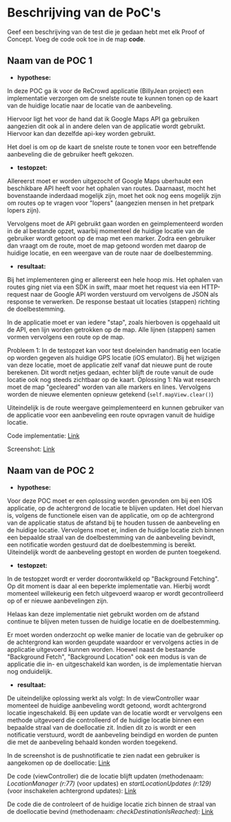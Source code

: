Beschrijving van de PoC's
==========================

Geef een beschrijving van de test die je gedaan hebt met elk Proof of Concept. Voeg 
 de code ook toe in de map **code**.
 
Naam van de POC 1
----------------
* **hypothese:**  

In deze POC ga ik voor de ReCrowd applicatie (BillyJean project) een implementatie verzorgen om de snelste route te kunnen tonen op de kaart van de huidige locatie naar de locatie van de aanbeveling.

Hiervoor ligt het voor de hand dat ik Google Maps API ga gebruiken aangezien dit ook al in andere delen van de applicatie wordt gebruikt. Hiervoor kan dan dezelfde api-key worden gebruikt.

Het doel is om op de kaart de snelste route te tonen voor een betreffende aanbeveling die de gebruiker heeft gekozen. 

* **testopzet:**  

Allereerst moet er worden uitgezocht of Google Maps uberhaubt een beschikbare API heeft voor het ophalen van routes. Daarnaast, mocht het bovenstaande inderdaad mogelijk zijn, moet het ook nog eens mogelijk zijn om routes op te vragen voor "lopers" (aangezien mensen in het pretpark lopers zijn). 

Vervolgens moet de API gebruikt gaan worden en geimplementeerd worden in de al bestande opzet, waarbij momenteel de huidige locatie van de gebruiker wordt getoont op de map met een marker. Zodra een gebruiker dan vraagt om de route, moet de map getoond worden met daarop de huidige locatie, en een weergave van de route naar de doelbestemming.
 
* **resultaat:**  

Bij het implementeren ging er allereerst een hele hoop mis. Het ophalen van routes ging niet via een SDK in swift, maar moet het request via een HTTP-request naar de Google API worden verstuurd om vervolgens de JSON als response te verwerken. De response bestaat uit locaties (stappen) richting de doelbestemming.

In de applicatie moet er van iedere "stap", zoals hierboven is opgehaald uit de API, een lijn worden getrokken op de map. Alle lijnen (stappen) samen vormen vervolgens een route op de map.

Probleem 1: In de testopzet kan voor test doeleinden handmatig een locatie op worden gegeven als huidige GPS locatie (iOS emulator). Bij het wijzigen van deze locatie, moet de applicatie zelf vanaf dat nieuwe punt de route berekenen. Dit wordt netjes gedaan, echter blijft de route vanuit de oude locatie ook nog steeds zichtbaar op de kaart.
Oplossing 1: Na wat research moet de map "gecleared" worden van alle markers en lines. Vervolgens worden de nieuwe elementen opnieuw getekend (``` self.mapView.clear() ```)

Uiteindelijk is de route weergave geimplementeerd en kunnen gebruiker van de applicatie voor een aanbeveling een route opvragen vanuit de huidige locatie.

Code implementatie: [Link](/week7/poc/poc_Route/)

Screenshot: [Link](/week7/screenshots/poc_route.jpeg)

Naam van de POC 2
----------------
* **hypothese:**  

Voor deze POC moet er een oplossing worden gevonden om bij een IOS applicatie, op de achtergrond de locatie te blijven updaten. Het doel hiervan is, volgens de functionele eisen van de applicatie, om op de achtergrond van de applicatie status de afstand bij te houden tussen de aanbeveling en de huidige locatie. Vervolgens moet er, indien de huidige locatie zich binnen een bepaalde straal van de doelbestemming van de aanbeveling bevindt, een notificatie worden gestuurd dat de doelbestemming is bereikt. Uiteindelijk wordt de aanbeveling gestopt en worden de punten toegekend.

* **testopzet:**  

In de testopzet wordt er verder doorontwikkeld op "Background Fetching". Op dit moment is daar al een beperkte implementatie van. Hierbij wordt momenteel willekeurig een fetch uitgevoerd waarop er wordt gecontrolleerd op of er nieuwe aanbevelingen zijn.

Helaas kan deze implementatie niet gebruikt worden om de afstand continue te blijven meten tussen de huidige locatie en de doelbestemming.

Er moet worden onderzocht op welke manier de locatie van de gebruiker op de achtergrond kan worden geupdate waardoor er vervolgens acties in de applicatie uitgevoerd kunnen worden. Hoewel naast de bestaande "Background Fetch", "Background Location" ook een modus is van de applicatie die in- en uitgeschakeld kan worden, is de implementatie hiervan nog onduidelijk.
 
* **resultaat:**  

De uiteindelijke oplossing werkt als volgt:
In de viewController waar momenteel de huidige aanbeveling wordt getoond, wordt achtergrond locatie ingeschakeld. Bij een update van de locatie wordt er vervolgens een methode uitgevoerd die controlleerd of de huidige locatie binnen een bepaalde straal van de doellocatie zit. Indien dit zo is wordt er een notificatie verstuurd, wordt de aanbeveling beindigd en worden de punten die met de aanbeveling behaald konden worden toegekend.

In de screenshot is de pushnotificatie te zien nadat een gebruiker is aangekomen op de doellocatie: [Link](/week7/screenshots/poc_background_location_1.jpeg)

De code (viewController) die de locatie blijft updaten (methodenaam: *LocationManager (r:77)* (voor updates) en *startLocationUpdates (r:129)* (voor inschakelen achtergrond updates): [Link](/week7/poc/poc_Background_location_fetch/RecommendationService.swift)

De code die de controleert of de huidige locatie zich binnen de straal van de doellocatie bevind (methodenaam: *checkDestinationIsReached*): [Link](/week7/poc/poc_Background_location_fetch/RecommendationService.swift)

